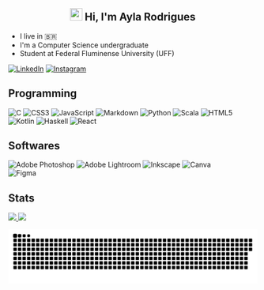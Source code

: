 <h2 align="center"><img src ="https://img.icons8.com/?id=116827&size=2x&color=ffffff" height="25" width ="25"> Hi, I'm Ayla Rodrigues </h2> 
   
- I live in :brazil:
- I'm a Computer Science undergraduate
- Student at Federal Fluminense University (UFF) 

[![LinkedIn](https://img.shields.io/badge/LinkedIn-1A67A8?logo=linkedin&logoColor=white&style=for-the-badge)](https://www.linkedin.com/in/rodrigues-ayla/)
[![Instagram](https://img.shields.io/badge/Instagram-1A67A8?logo=instagram&logoColor=white&style=for-the-badge)](https://www.instagram.com/4yla_rodrigues/)

## Programming

![C](https://img.shields.io/badge/c-1A67A8.svg?style=flat&logo=c&logoColor=white) 
![CSS3](https://img.shields.io/badge/css3-1A67A8.svg?style=flat&logo=css3&logoColor=white) 
![JavaScript](https://img.shields.io/badge/javascript-1A67A8.svg?style=flat&logo=javascript&logoColor=white) 
![Markdown](https://img.shields.io/badge/markdown-1A67A8.svg?style=flat&logo=markdown&logoColor=white) 
![Python](https://img.shields.io/badge/python-1A67A8?style=flat&logo=python&logoColor=white) 
![Scala](https://img.shields.io/badge/scala-1A67A8.svg?style=flat&logo=scala&logoColor=white) 
![HTML5](https://img.shields.io/badge/html5-1A67A8.svg?style=flat&logo=html5&logoColor=white) 
![Kotlin](https://img.shields.io/badge/kotlin-1A67A8.svg?style=flat&&logo=kotlin&logoColor=white) 
![Haskell](https://img.shields.io/badge/Haskell-1A67A8?style=flat&logo=haskell&logoColor=white) 
![React](https://img.shields.io/badge/react-1A67A8.svg?style=flat&logo=react&logoColor=white) 

## Softwares

![Adobe Photoshop](https://img.shields.io/badge/adobephotoshop-1A67A8.svg?style=flat&logo=adobephotoshop&logoColor=white) 
![Adobe Lightroom](https://img.shields.io/badge/Adobe%20Lightroom-1A67A8.svg?style=flat&logo=Adobe%20Lightroom&logoColor=white) 
![Inkscape](https://img.shields.io/badge/Inkscape-1A67A8?style=flat&logo=inkscape&logoColor=white) 
![Canva](https://img.shields.io/badge/Canva-1A67A8.svg?style=flat&logo=Canva&logoColor=white) 	
![Figma](https://img.shields.io/badge/figma-1A67A8.svg?style=flat&logo=figma&logoColor=white)

## Stats

<a href="https://github.com/AylaRodrigues">
  <img height="150em" src="https://github-readme-stats.vercel.app/api?username=AylaRodrigues&show_icons=true&theme=monokai&include_all_commits=true&count_private=true&title_color=ffffff&text_color=ffffff&icon_color=ffffff&bg_color=1A67A8"/>
  <img height="150em" src="https://github-readme-stats.vercel.app/api/top-langs/?username=AylaRodrigues&layout=compact&langs_count=7&theme=monokai&title_color=ffffff&text_color=ffffff&icon_color=ffffff&bg_color=1A67A8"/>
</a>
 
![Snake animation](https://github.com/AylaRodrigues/AylaRodrigues/blob/output/github-contribution-grid-snake.svg)
    



